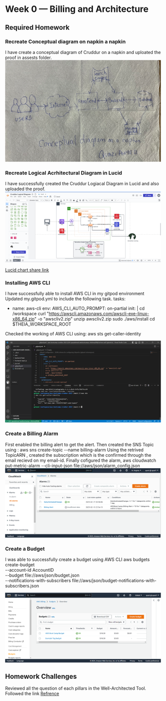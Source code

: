 # Week 0 — Billing and Architecture
## Required Homework

### Recreate Conceptual diagram on napkin a napkin
I have create a conceptual diagram of Cruddur on a napkin and uploated the proof in assests folder.
![Conceptual Diagram of Cruddur](assets/concetual1.png)

### Recreate Logical Acrhitectural Diagram in Lucid
I have successfully created the Cruddur Logiacal Diagram in Lucid and also uploaded the proof.
![Logical Diagram of Cruddur in Lucid](assets/Logical%20diagram.png)

[Lucid chart share link](https://lucid.app/lucidchart/96d83b12-1f5a-4f8b-9324-2200fef66865/edit?viewport_loc=-160%2C1248%2C2133%2C773%2C0_0&invitationId=inv_da26d3a7-efa1-447c-afa2-27032d289503)

### Installing AWS CLI
I have successfully able to install AWS CLI in my gitpod environment
Updated my.gitpod.yml to include the following task.
tasks:
  - name: aws-cli
    env:
      AWS_CLI_AUTO_PROMPT: on-partial
    init: |
      cd /workspace
      curl "https://awscli.amazonaws.com/awscli-exe-linux-x86_64.zip" -o "awscliv2.zip"
      unzip awscliv2.zip
      sudo ./aws/install
      cd $THEIA_WORKSPACE_ROOT

Checked the working of AWS CLI using:
  aws sts get-caller-identity
      
![Proof of Working AWS CLI](assets/Proof%20of%20AWS-CLI.png)

### Create a Billing Alarm
First enabled the billing alert to get the alert.
Then created the SNS Topic using :
  aws sns create-topic --name billing-alarm
 Using the retrived TopicARN , created the subscription which is the confirmed through the email recievd on my email-id.
 Finally cofigured the alarm,
  aws cloudwatch put-metric-alarm --cli-input-json file://aws/json/alarm_config.json
![Proof of Billing Alarm](assets/ALARM.png)



### Create a Budget
I was able to successfully create a budget using AWS CLI
aws budgets create-budget \
    --account-id AccountID \
    --budget file://aws/json/budget.json \
    --notifications-with-subscribers file://aws/json/budget-notifications-with-subscribers.json

![Proof of Creating an AWS Budget](assets/Proof%20of%20Budget.png)

## Homework Challenges
Reviewed all the question of each pillars in the Well-Architected Tool.
Followed the link 
[Refrence](https://us-east-2.console.aws.amazon.com/wellarchitected/home?region=us-east-2#/)
